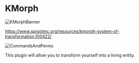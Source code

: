 # KMorph

![KMorphBanner](https://user-images.githubusercontent.com/47261795/169669477-30bd9b9d-07ab-4095-89a1-fee5780719db.png)

https://www.spigotmc.org/resources/kmorph-system-of-transformation.100422/

![CommandsAndPerms](https://user-images.githubusercontent.com/47261795/169669549-4c547baa-a0aa-4f0e-8a42-fc5caf2e524a.png)

This plugin will allow you to transform yourself into a living entity.
